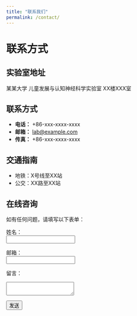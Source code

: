 ```yaml
---
title: "联系我们"
permalink: /contact/
---
```


# 联系方式

## 实验室地址

某某大学
儿童发展与认知神经科学实验室
XX楼XXX室

## 联系方式

- **电话：** +86-xxx-xxxx-xxxx
- **邮箱：** lab@example.com
- **传真：** +86-xxx-xxxx-xxxx

## 交通指南

- 地铁：X号线至XX站
- 公交：XX路至XX站

## 在线咨询

如有任何问题，请填写以下表单：

<form action="https://formspree.io/f/your-form-id" method="POST">
  <label for="name">姓名：</label><br>
  <input type="text" id="name" name="name" required><br>
  
  <label for="email">邮箱：</label><br>
  <input type="email" id="email" name="email" required><br>
  
  <label for="message">留言：</label><br>
  <textarea id="message" name="message" required></textarea><br>
  
  <button type="submit">发送</button>
</form> 